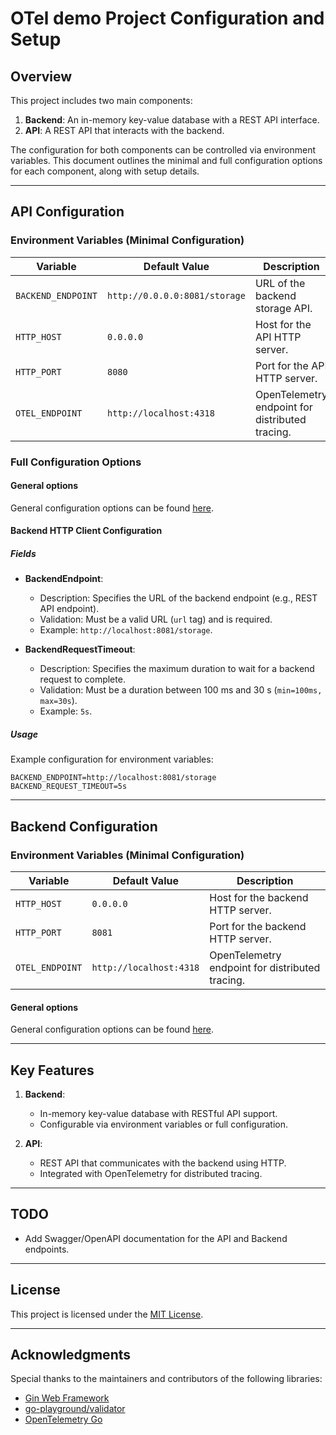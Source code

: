 
# OTel demo Project Configuration and Setup

## Overview
This project includes two main components:
1. **Backend**: An in-memory key-value database with a REST API interface.
2. **API**: A REST API that interacts with the backend.

The configuration for both components can be controlled via environment variables. This document outlines the minimal and full configuration options for each component, along with setup details.

---

## API Configuration

### Environment Variables (Minimal Configuration)

| Variable            | Default Value         | Description                                |
|---------------------|-----------------------|--------------------------------------------|
| `BACKEND_ENDPOINT`  | `http://0.0.0.0:8081/storage` | URL of the backend storage API.            |
| `HTTP_HOST`         | `0.0.0.0`            | Host for the API HTTP server.             |
| `HTTP_PORT`         | `8080`               | Port for the API HTTP server.             |
| `OTEL_ENDPOINT`     | `http://localhost:4318` | OpenTelemetry endpoint for distributed tracing. |

### Full Configuration Options

#### General options
General configuration options can be found [here](https://github.com/KennyMacCormik/HerdMaster/blob/main/pkg/cfg/genCfg/gencfg.go).

#### Backend HTTP Client Configuration

##### Fields

- **BackendEndpoint**:
    - Description: Specifies the URL of the backend endpoint (e.g., REST API endpoint).
    - Validation: Must be a valid URL (`url` tag) and is required.
    - Example: `http://localhost:8081/storage`.

- **BackendRequestTimeout**:
    - Description: Specifies the maximum duration to wait for a backend request to complete.
    - Validation: Must be a duration between 100 ms and 30 s (`min=100ms, max=30s`).
    - Example: `5s`.

##### Usage


Example configuration for environment variables:

```env
BACKEND_ENDPOINT=http://localhost:8081/storage
BACKEND_REQUEST_TIMEOUT=5s
```

---

## Backend Configuration

### Environment Variables (Minimal Configuration)

| Variable        | Default Value         | Description                                |
|-----------------|-----------------------|--------------------------------------------|
| `HTTP_HOST`     | `0.0.0.0`            | Host for the backend HTTP server.         |
| `HTTP_PORT`     | `8081`               | Port for the backend HTTP server.         |
| `OTEL_ENDPOINT` | `http://localhost:4318` | OpenTelemetry endpoint for distributed tracing. |

#### General options
General configuration options can be found [here](https://github.com/KennyMacCormik/HerdMaster/blob/main/pkg/cfg/genCfg/gencfg.go).

---

## Key Features

1. **Backend**:
    - In-memory key-value database with RESTful API support.
    - Configurable via environment variables or full configuration.

2. **API**:
    - REST API that communicates with the backend using HTTP.
    - Integrated with OpenTelemetry for distributed tracing.

---

## TODO

- Add Swagger/OpenAPI documentation for the API and Backend endpoints.

---

## License
This project is licensed under the [MIT License](https://opensource.org/licenses/MIT).

---

## Acknowledgments
Special thanks to the maintainers and contributors of the following libraries:
- [Gin Web Framework](https://github.com/gin-gonic/gin)
- [go-playground/validator](https://github.com/go-playground/validator)
- [OpenTelemetry Go](https://github.com/open-telemetry/opentelemetry-go)
